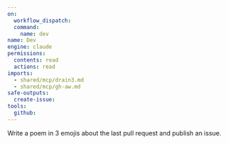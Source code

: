 ```yaml
---
on: 
  workflow_dispatch:
  command:
    name: dev
name: Dev
engine: claude
permissions:
  contents: read
  actions: read
imports:
  - shared/mcp/drain3.md
  - shared/mcp/gh-aw.md
safe-outputs:
  create-issue:
tools:
  github:
---
```


Write a poem in 3 emojis about the last pull request and publish an issue.
